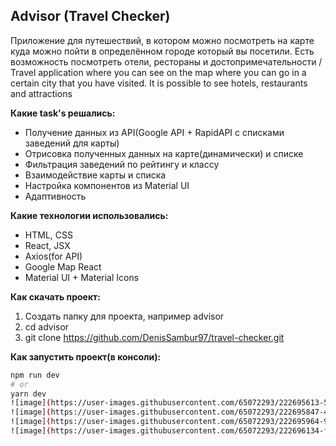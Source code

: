 ## Advisor (Travel Checker)

Приложение для путешествий, в котором можно посмотреть на карте куда можно пойти в определённом городе который вы посетили. Есть возможность посмотреть отели, рестораны и достопримечательности / Travel application where you can see on the map where you can go in a certain city that you have visited. It is possible to see hotels, restaurants and attractions

**Какие task's решались:**
- Получение данных из API(Google API + RapidAPI с списками заведений для карты)
- Отрисовка полученных данных на карте(динамически) и списке
- Фильтрация заведений по рейтингу и классу
- Взаимодействие карты и списка
- Настройка компонентов из Material UI
- Адаптивность

**Какие технологии использовались:**
- HTML, CSS
- React, JSX
- Axios(for API)
- Google Map React
- Material UI + Material Icons

**Как скачать проект:**
1. Создать папку для проекта, например advisor
2. cd advisor
3. git clone https://github.com/DenisSambur97/travel-checker.git

**Как запустить проект(в консоли):**
```bash
npm run dev 
# or
yarn dev
![image](https://user-images.githubusercontent.com/65072293/222695613-53cfd48d-3e80-4151-a93f-68809f6ae0db.png)
![image](https://user-images.githubusercontent.com/65072293/222695847-43d10e8d-539c-4c63-a77a-d24cbd2286a2.png)
![image](https://user-images.githubusercontent.com/65072293/222695964-98d753bd-6dd4-4cb6-acf6-1a6f4295ec79.png)
![image](https://user-images.githubusercontent.com/65072293/222696134-f0f92314-3585-4cbc-b5b7-f58275f918d0.png)
